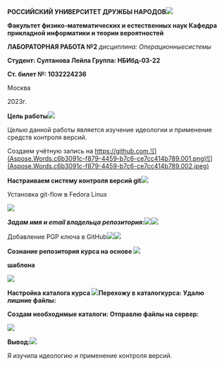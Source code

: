 ﻿**РОССИЙСКИЙ УНИВЕРСИТЕТ ДРУЖБЫ НАРОДОВ![](Aspose.Words.c6b3091c-f879-4459-b7c6-ce7cc414b789.001.png)**

**Факультет физико-математических и естественных наук Кафедра прикладной информатики и теории вероятностей**

**ЛАБОРАТОРНАЯ РАБОТА №2** *дисциплина: Операционныесистемы*

**Студент: Султанова Лейла Группа: НБИбд-03-22** 

**Ст. билет №: 1032224236**

Москва  

2023г.

**Цель работы![](Aspose.Words.c6b3091c-f879-4459-b7c6-ce7cc414b789.001.png)**

Целью данной работы является изучение идеологии и применение средств контроля версий.

Создаем учётную запись на https://github.com.![](Aspose.Words.c6b3091c-f879-4459-b7c6-ce7cc414b789.001.png)![](Aspose.Words.c6b3091c-f879-4459-b7c6-ce7cc414b789.002.jpeg)

**Настраиваем систему контроля версий git![](Aspose.Words.c6b3091c-f879-4459-b7c6-ce7cc414b789.001.png)**

Установка git-flow в Fedora Linux

![](Aspose.Words.c6b3091c-f879-4459-b7c6-ce7cc414b789.003.jpeg)

***Задам имя и email владельца репозитория:![](Aspose.Words.c6b3091c-f879-4459-b7c6-ce7cc414b789.001.png)![](Aspose.Words.c6b3091c-f879-4459-b7c6-ce7cc414b789.004.png)***

Добавление PGP ключа в GitHub![](Aspose.Words.c6b3091c-f879-4459-b7c6-ce7cc414b789.001.png)![](Aspose.Words.c6b3091c-f879-4459-b7c6-ce7cc414b789.005.jpeg)

**Сознание репозитория курса на основе ![](Aspose.Words.c6b3091c-f879-4459-b7c6-ce7cc414b789.001.png)**

**шаблона**

![](Aspose.Words.c6b3091c-f879-4459-b7c6-ce7cc414b789.006.png)

**Настройка каталога курса ![](Aspose.Words.c6b3091c-f879-4459-b7c6-ce7cc414b789.001.png)Перехожу в каталогкурса: Удалю лишние файлы:**

**Создам необходимые каталоги: Отправлю файлы на сервер:**

![](Aspose.Words.c6b3091c-f879-4459-b7c6-ce7cc414b789.007.png)

**Вывод:![](Aspose.Words.c6b3091c-f879-4459-b7c6-ce7cc414b789.001.png)**

Я изучила идеологию и применение контроля версий.
